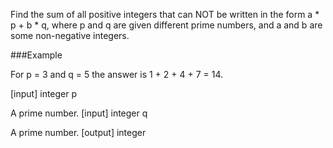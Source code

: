 Find the sum of all positive integers that can NOT be written in the form a * p + b * q, where p and q are given different prime numbers, and a and b are some non-negative integers.

###Example

For p = 3 and q = 5 the answer is 1 + 2 + 4 + 7 = 14.

[input] integer p

A prime number.
[input] integer q

A prime number.
[output] integer

